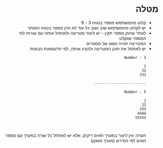 <div dir="rtl">

# מטלה
* קלוט מהמשתמש מספר בטווח 3 - 9
* יש לקלוט מהמשתמש שוב ושוב כל עוד לא הזין מספר בטווח המותר
* לאחר שהוזן מספר תקין - יש ליצור מטריצה ולאתחל אותה עם שורות לפי המספר שנקלט
* המטריצה תהיה מסוג של מספרים
* יש לאתחל את תוכן המטריצה ולהציג אותה, לפי הדוגמאות הבאות:

<dir>

```
Number : 3

1
22
333

------------------------

Number : 5

1
22
333
4444
55555



```

<div dir="rtl">
הערה: אין ליצור במערך תאים ריקים, אלא יש לאתחל כל שורה במערך עם מספר תאים לפי הנדרש (מערך משונן)
<dir>
